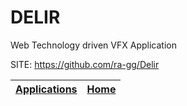 # DELIR
 
 Web Technology driven VFX Application 
 
 SITE: https://github.com/ra-gg/Delir

 | [Applications](https://portable-linux-apps.github.io/apps.html) | [Home](https://portable-linux-apps.github.io)
 | --- | --- |
